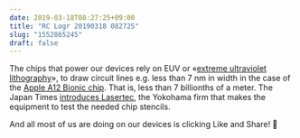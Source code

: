 ```yaml
---
date: 2019-03-18T08:27:25+09:00
title: "RC Logr 20190318 082725"
slug: "1552865245"
draft: false
---
```


The chips that power our devices rely on EUV or «[extreme ultraviolet lithography](https://en.wikipedia.org/wiki/Extreme_ultraviolet_lithography)», to draw circuit lines e.g. less than 7 nm in width in the case of the [Apple A12 Bionic chip](https://www.apple.com/iphone-xs/a12-bionic/). That is, less than 7 billionths of a meter. The Japan Times [introduces Lasertec](https://www.japantimes.co.jp/news/2019/03/12/business/corporate-business/obscure-firm-making-iphones-better-japans-lasertec-masters-extreme-ultraviolet-lithography/), the Yokohama firm that makes the equipment to test the needed chip stencils. 

And all most of us are doing on our devices is clicking Like and Share! 🤪
